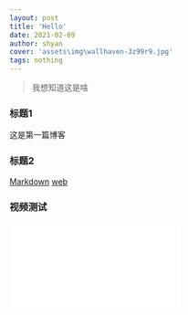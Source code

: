 ```yaml
---
layout: post
title: 'Hello'
date: 2021-02-09
author: shyan
cover: 'assets\img\wallhaven-3z99r9.jpg'
tags: nothing
---
```


>我想知道这是啥

### 标题1

这是第一篇博客

### 标题2
[Markdown](这是下划线)
[web](https://www.bilibili.com)

### 视频测试

<iframe src="//player.bilibili.com/player.html?aid=79078164&bvid=BV1zJ411C7Au&cid=135333439&page=1" scrolling="no" border="0" frameborder="no" framespacing="0" allowfullscreen="true"> </iframe>
